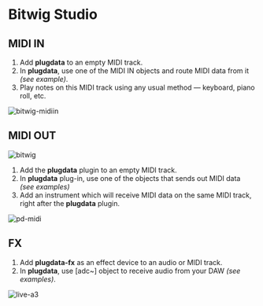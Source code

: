 # Bitwig Studio


## MIDI IN
1. Add **plugdata** to an empty MIDI track.
2. In **plugdata**, use one of the MIDI IN objects and route MIDI data from it *(see example)*.
3. Play notes on this MIDI track using any usual method — keyboard, piano roll, etc.

![bitwig-midiin](images\pd-midiin.png)

## MIDI OUT

![bitwig](images\bitwig-a1.png)

1. Add the **plugdata** plugin to an empty MIDI track. 
2. In **plugdata** plug-in, use one of the objects that sends out MIDI data *(see examples)*
3. Add an instrument which will receive MIDI data on the same MIDI track, right after the **plugdata** plugin.   

![pd-midi](images\pd-midiout.png)

## FX
1. Add **plugdata-fx** as an effect device to an audio or MIDI track.
2. In **plugdata**, use [adc~] object to receive audio from your DAW *(see examples)*.  

![live-a3](images\pd-fx.png)